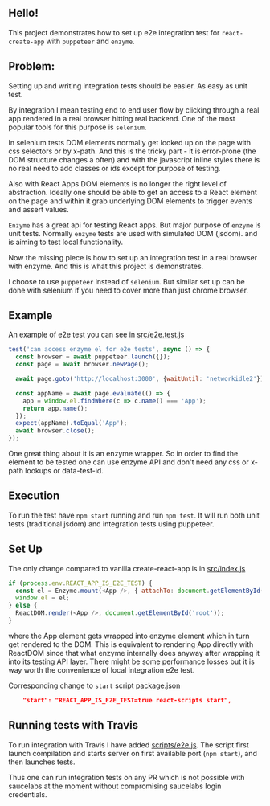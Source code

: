 ## Hello!

This project demonstrates how to set up e2e integration test for `react-create-app` with `puppeteer` and `enzyme`.

## Problem:
Setting up and writing integration tests should be easier. As easy as unit test.

By integration I mean testing end to end user flow by clicking through a real app rendered in a real browser hitting real backend.
One of the most popular tools for this purpose is `selenium`.

In selenium tests DOM elements normally get looked up on the page with css selectors or by x-path. And this is the tricky part - it is error-prone (the DOM structure changes a often) and with the javascript inline styles there is no real need to add classes or ids except for purpose of testing.

Also with React Apps DOM elements is no longer the right level of abstraction. Ideally one should be able to get an access to a React element on the page and within it grab underlying DOM elements to trigger events and assert values.

`Enzyme` has a great api for testing React apps. But major purpose of `enzyme` is unit tests. Normally `enzyme` tests are used with simulated DOM (jsdom). and is aiming to test local functionality.

Now the missing piece is how to set up an integration test in a real browser with enzyme. And this is what this project is demonstrates.

I choose to use `puppeteer` instead of `selenium`. But similar set up can be done with selenium if you need to cover more than just chrome browser.

## Example

An example of e2e test you can see in [src/e2e.test.js]('./src/e2e.test.js')

```js
test('can access enzyme el for e2e tests', async () => {
  const browser = await puppeteer.launch({});
  const page = await browser.newPage();

  await page.goto('http://localhost:3000', {waitUntil: 'networkidle2'});

  const appName = await page.evaluate(() => {
    app = window.el.findWhere(c => c.name() === 'App');
    return app.name();
  });
  expect(appName).toEqual('App');
  await browser.close();
});
```

One great thing about it is an enzyme wrapper. So in order to find the element to be tested one can use enzyme API and don't need any css or x-path lookups or data-test-id.


## Execution
To run the test have `npm start` running and run `npm test`. It will run both unit tests (traditional jsdom) and integration tests using puppeteer.

## Set Up

The only change compared to vanilla create-react-app is in [src/index.js](./src/index.js)


```js
if (process.env.REACT_APP_IS_E2E_TEST) {
  const el = Enzyme.mount(<App />, { attachTo: document.getElementById('root') });
  window.el = el;
} else {
  ReactDOM.render(<App />, document.getElementById('root'));
}
```

where the App element gets wrapped into enzyme element which in turn get rendered to the DOM.
This is equivalent to rendering App directly with ReactDOM since that what enzyme internally does anyway after wrapping it into its testing API layer.
There might be some performance losses but it is way worth the convenience of local integration e2e test.

Corresponding change to  `start` script [package.json](./package.js)

```json
    "start": "REACT_APP_IS_E2E_TEST=true react-scripts start",
```

## Running tests with Travis

To run integration with Travis I have added [scripts/e2e.js](./scripts/e2e.js). The script first launch compilation and starts server on first available port (`npm start`), and then launches tests.

Thus one can run integration tests on any PR which is not possible with saucelabs at the moment without compromising saucelabs login credentials. 

